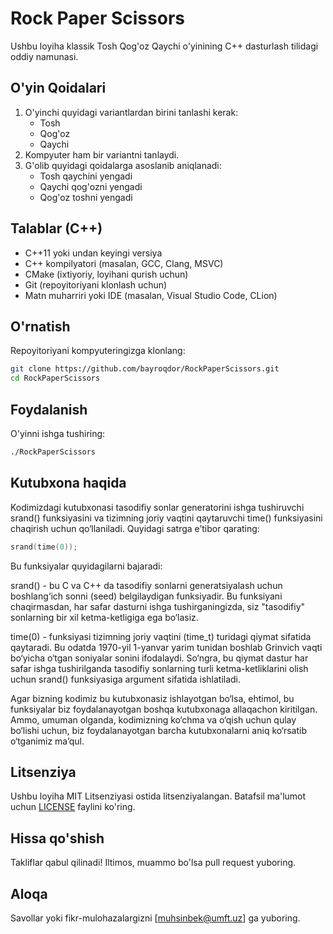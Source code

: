 # Rock Paper Scissors

Ushbu loyiha klassik Tosh Qog'oz Qaychi o'yinining C++ dasturlash tilidagi oddiy namunasi.

## O'yin Qoidalari

1. O'yinchi quyidagi variantlardan birini tanlashi kerak:
    - Tosh
    - Qog'oz
    - Qaychi
2. Kompyuter ham bir variantni tanlaydi.
3. G'olib quyidagi qoidalarga asoslanib aniqlanadi:
    - Tosh qaychini yengadi
    - Qaychi qog'ozni yengadi
    - Qog'oz toshni yengadi

## Talablar (C++)

- C++11 yoki undan keyingi versiya
- C++ kompilyatori (masalan, GCC, Clang, MSVC)
- CMake (ixtiyoriy, loyihani qurish uchun)
- Git (repoyitoriyani klonlash uchun)
- Matn muharriri yoki IDE (masalan, Visual Studio Code, CLion)

## O'rnatish

Repoyitoriyani kompyuteringizga klonlang:

```bash
git clone https://github.com/bayroqdor/RockPaperScissors.git
cd RockPaperScissors
```

## Foydalanish

O'yinni ishga tushiring:

```bash
./RockPaperScissors
```

## Kutubxona haqida

Kodimizdagi <cstdlib> kutubxonasi tasodifiy sonlar generatorini ishga tushiruvchi srand() funksiyasini va tizimning joriy vaqtini qaytaruvchi time() funksiyasini chaqirish uchun qo‘llaniladi. Quyidagi satrga e’tibor qarating:

```cpp
srand(time(0));
```

Bu funksiyalar quyidagilarni bajaradi:

srand() - bu C va C++ da tasodifiy sonlarni generatsiyalash uchun boshlang‘ich sonni (seed) belgilaydigan funksiyadir. Bu funksiyani chaqirmasdan, har safar dasturni ishga tushirganingizda, siz "tasodifiy" sonlarning bir xil ketma-ketligiga ega bo‘lasiz.

time(0) - funksiyasi tizimning joriy vaqtini (time_t) turidagi qiymat sifatida qaytaradi. Bu odatda 1970-yil 1-yanvar yarim tunidan boshlab Grinvich vaqti bo‘yicha o‘tgan soniyalar sonini ifodalaydi. So‘ngra, bu qiymat dastur har safar ishga tushirilganda tasodifiy sonlarning turli ketma-ketliklarini olish uchun srand() funksiyasiga argument sifatida ishlatiladi.

Agar bizning kodimiz bu kutubxonasiz ishlayotgan bo‘lsa, ehtimol, bu funksiyalar biz foydalanayotgan boshqa kutubxonaga allaqachon kiritilgan. Ammo, umuman olganda, kodimizning ko‘chma va o‘qish uchun qulay bo‘lishi uchun, biz foydalanayotgan barcha kutubxonalarni aniq ko‘rsatib o‘tganimiz ma’qul.

## Litsenziya

Ushbu loyiha MIT Litsenziyasi ostida litsenziyalangan. Batafsil ma'lumot uchun [LICENSE](LICENSE) faylini ko'ring.

## Hissa qo'shish

Takliflar qabul qilinadi! Iltimos, muammo bo'lsa pull request yuboring.

## Aloqa

Savollar yoki fikr-mulohazalargizni [muhsinbek@umft.uz] ga yuboring.
